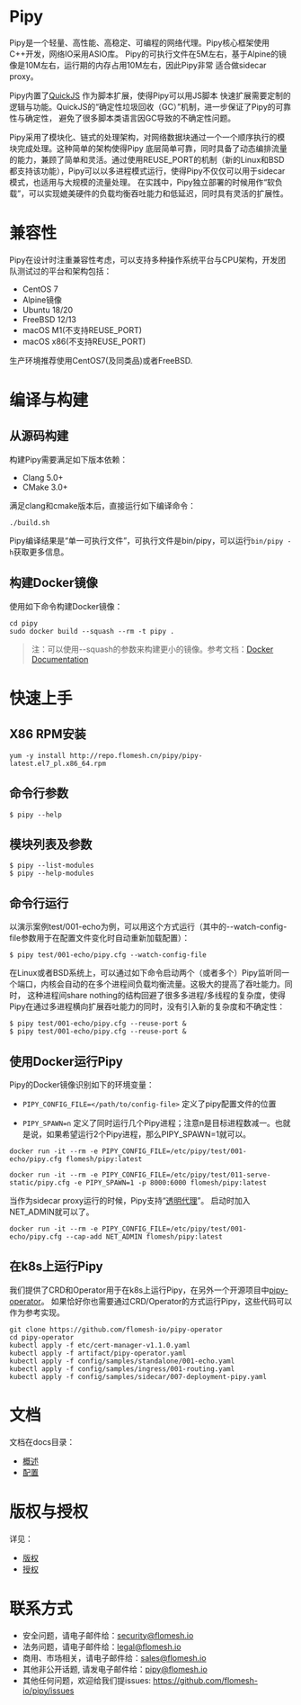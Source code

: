 # Pipy

Pipy是一个轻量、高性能、高稳定、可编程的网络代理。Pipy核心框架使用C++开发，网络IO采用ASIO库。
Pipy的可执行文件在5M左右，基于Alpine的镜像是10M左右，运行期的内存占用10M左右，因此Pipy非常
适合做sidecar proxy。

Pipy内置了[QuickJS](https://github.com/bellard/quickjs) 作为脚本扩展，使得Pipy可以用JS脚本
快速扩展需要定制的逻辑与功能。QuickJS的“确定性垃圾回收（GC）”机制，进一步保证了Pipy的可靠性与确定性，
避免了很多脚本类语言因GC导致的不确定性问题。

Pipy采用了模块化、链式的处理架构，对网络数据块通过一个一个顺序执行的模块完成处理。这种简单的架构使得Pipy
底层简单可靠，同时具备了动态编排流量的能力，兼顾了简单和灵活。通过使用REUSE_PORT的机制（新的Linux和BSD
都支持该功能），Pipy可以以多进程模式运行，使得Pipy不仅仅可以用于sidecar模式，也适用与大规模的流量处理。
在实践中，Pipy独立部署的时候用作“软负载”，可以实现媲美硬件的负载均衡吞吐能力和低延迟，同时具有灵活的扩展性。

# 兼容性

Pipy在设计时注重兼容性考虑，可以支持多种操作系统平台与CPU架构，开发团队测试过的平台和架构包括：

* CentOS 7
* Alpine镜像
* Ubuntu 18/20
* FreeBSD 12/13
* macOS M1(不支持REUSE_PORT)
* macOS x86(不支持REUSE_PORT)

生产环境推荐使用CentOS7(及同类品)或者FreeBSD.

# 编译与构建

## 从源码构建

构建Pipy需要满足如下版本依赖：

* Clang 5.0+
* CMake 3.0+

满足clang和cmake版本后，直接运行如下编译命令：

```
./build.sh
```

Pipy编译结果是“单一可执行文件”，可执行文件是bin/pipy，可以运行`bin/pipy -h`获取更多信息。

## 构建Docker镜像

使用如下命令构建Docker镜像：

```
cd pipy
sudo docker build --squash --rm -t pipy .
```

> 注：可以使用--squash的参数来构建更小的镜像。参考文档：[Docker Documentation](https://docs.docker.com/engine/reference/commandline/image_build/)

# 快速上手

## X86 RPM安装

```
yum -y install http://repo.flomesh.cn/pipy/pipy-latest.el7_pl.x86_64.rpm
```

## 命令行参数

```
$ pipy --help
```

## 模块列表及参数

```
$ pipy --list-modules
$ pipy --help-modules
```

## 命令行运行

以演示案例test/001-echo为例，可以用这个方式运行（其中的--watch-config-file参数用于在配置文件变化时自动重新加载配置）：

```
$ pipy test/001-echo/pipy.cfg --watch-config-file
```

在Linux或者BSD系统上，可以通过如下命令启动两个（或者多个）Pipy监听同一个端口，内核会自动的在多个进程间负载均衡流量。这极大的提高了吞吐能力。同时，
这种进程间share nothing的结构回避了很多多进程/多线程的复杂度，使得Pipy在通过多进程横向扩展吞吐能力的同时，没有引入新的复杂度和不确定性：

```
$ pipy test/001-echo/pipy.cfg --reuse-port &
$ pipy test/001-echo/pipy.cfg --reuse-port &
```

## 使用Docker运行Pipy

Pipy的Docker镜像识别如下的环境变量：

* `PIPY_CONFIG_FILE=</path/to/config-file>` 定义了pipy配置文件的位置

* `PIPY_SPAWN=n` 定义了同时运行几个Pipy进程；注意n是目标进程数减一。也就是说，如果希望运行2个Pipy进程，那么PIPY_SPAWN=1就可以。

```
docker run -it --rm -e PIPY_CONFIG_FILE=/etc/pipy/test/001-echo/pipy.cfg flomesh/pipy:latest
```

```
docker run -it --rm -e PIPY_CONFIG_FILE=/etc/pipy/test/011-serve-static/pipy.cfg -e PIPY_SPAWN=1 -p 8000:6000 flomesh/pipy:latest
```

当作为sidecar proxy运行的时候，Pipy支持“[透明代理](https://www.kernel.org/doc/Documentation/networking/tproxy.txt)”。
启动时加入NET_ADMIN就可以了。

```
docker run -it --rm -e PIPY_CONFIG_FILE=/etc/pipy/test/001-echo/pipy.cfg --cap-add NET_ADMIN flomesh/pipy:latest
```

## 在k8s上运行Pipy

我们提供了CRD和Operator用于在k8s上运行Pipy，在另外一个开源项目中[pipy-operator](https://github.com/flomesh-io/pipy-operator)。
如果恰好你也需要通过CRD/Operator的方式运行Pipy，这些代码可以作为参考实现。

```
git clone https://github.com/flomesh-io/pipy-operator
cd pipy-operator
kubectl apply -f etc/cert-manager-v1.1.0.yaml
kubectl apply -f artifact/pipy-operator.yaml
kubectl apply -f config/samples/standalone/001-echo.yaml
kubectl apply -f config/samples/ingress/001-routing.yaml
kubectl apply -f config/samples/sidecar/007-deployment-pipy.yaml
```

# 文档

文档在docs目录：

* [概述](https://github.com/flomesh-io/pipy/blob/main/docs/overview.md)
* [配置](https://github.com/flomesh-io/pipy/blob/main/docs/configuration.md)

# 版权与授权

详见：
* [版权](https://github.com/flomesh-io/pipy/blob/main/COPYRIGHT) 
* [授权](https://github.com/flomesh-io/pipy/blob/main/LICENCE)

# 联系方式

* 安全问题，请电子邮件给：security@flomesh.io
* 法务问题，请电子邮件给：legal@flomesh.io
* 商用、市场相关，请电子邮件给：sales@flomesh.io
* 其他非公开话题, 请发电子邮件给：pipy@flomesh.io
* 其他任何问题，欢迎给我们提issues: https://github.com/flomesh-io/pipy/issues
